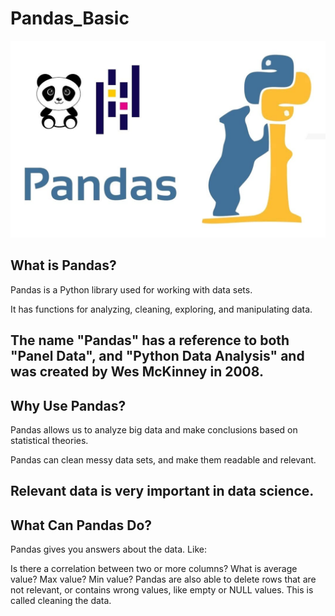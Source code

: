 # Pandas_Basic
![logo](https://github.com/prabhakarvenkat/Pandas_Basic/blob/b72da381b67e6cae96b1829135d83d9fdcdf6bd1/pandas.jpg)

<h2>What is Pandas?</h2>
<p>Pandas is a Python library used for working with data sets.

It has functions for analyzing, cleaning, exploring, and manipulating data.

The name "Pandas" has a reference to both "Panel Data", and "Python Data Analysis" and was created by Wes McKinney in 2008.</p>
--------------------------------------------------------------------------------------------------------------------------------------
<h2>Why Use Pandas?</h2>
<p>Pandas allows us to analyze big data and make conclusions based on statistical theories.

Pandas can clean messy data sets, and make them readable and relevant.

Relevant data is very important in data science.</p>
--------------------------------------------------------------------------------------------------------------------------------------
<h2>What Can Pandas Do?</h2>
<p>Pandas gives you answers about the data. Like:

Is there a correlation between two or more columns?
What is average value?
Max value?
Min value?
Pandas are also able to delete rows that are not relevant, or contains wrong values, like empty or NULL values. This is called cleaning the data.</p>
